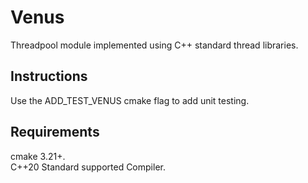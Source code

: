 # Venus
Threadpool module implemented using C++ standard thread libraries.

## Instructions
Use the ADD_TEST_VENUS cmake flag to add unit testing.

## Requirements
cmake 3.21+.\
C++20 Standard supported Compiler.
